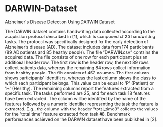 # DARWIN-Dataset
Alzheimer's Disease Detection Using DARWIN Dataset

The DARWIN dataset contains handwriting data collected according to the acquisition protocol described in [1], which is composed of 25 handwriting tasks. The protocol  was specifically designed for the early detection of Alzheimer’s disease (AD). The dataset includes data from 174 participants (89 AD patients and 85 healthy people).
The file “DARWIN.csv” contains the acquired data. The file consists of one row for each participant plus an additional header row. The first row is the header row, the next 89 rows collect patients data, whereas the remaining 84 rows collect information from healthy people.
The file consists of 452 columns. The first column shows participants' identifiers, whereas the last column shows the class to which each participant belongs.  This value can be equal to  'P' (Patient) or 'H' (Healthy).
The remaining columns report the features extracted from a specific task. The tasks performed are 25, and for each task 18 features have been extracted. The column will be identified by the name of the features followed by a numeric identifier representing the task the feature is extracted. E.g., the column with the header "total_time8" collects the values for the "total time" feature extracted from task #8.
Benchmark performances achieved on the DARWIN dataset  have been published in [2].

